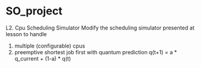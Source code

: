 # SO_project

L2. Cpu Scheduling Simulator
   Modify the scheduling simulator presented at lesson to handle
   1. multiple (configurable) cpus
   2. preemptive shortest job first with quantum prediction q(t+1) = a * q_current + (1-a) * q(t)